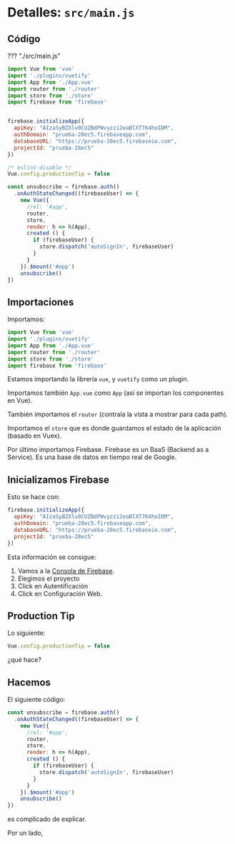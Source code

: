 # Detalles: `src/main.js`
## Código
??? "./src/main.js"
   ```js
   import Vue from 'vue'
   import './plugins/vuetify'
   import App from './App.vue'
   import router from './router'
   import store from './store'
   import firebase from 'firebase'


   firebase.initializeApp({
     apiKey: "AIzaSyBZXlv0CUZBdPWvyzzi2eaBlXT764hoIDM",
     authDomain: "prueba-28ec5.firebaseapp.com",
     databaseURL: "https://prueba-28ec5.firebaseio.com",
     projectId: "prueba-28ec5"
   })

   /* eslint-disable */
   Vue.config.productionTip = false

   const unsubscribe = firebase.auth()
     .onAuthStateChanged((firebaseUser) => {
       new Vue({
         //el: '#app',
         router,
         store,
         render: h => h(App),
         created () {
           if (firebaseUser) {
             store.dispatch('autoSignIn', firebaseUser)
           }
         }
       }).$mount('#app')
       unsubscribe()
   })
   ```

## Importaciones
Importamos:

```js
import Vue from 'vue'
import './plugins/vuetify'
import App from './App.vue'
import router from './router'
import store from './store'
import firebase from 'firebase'
```

Estamos importando la librería `vue`, y `vuetify` como un plugin.

Importamos también `App.vue` como `App` (así se importan los componentes en Vue).

También importamos el `router` (contrala la vista a mostrar para cada path).

Importamos el `store` que es donde guardamos el estado de la aplicación (basado en Vuex).

Por último importamos Firebase. Firebase es un BaaS (Backend as a Service). Es una base de datos en tiempo real de Google.

## Inicializamos Firebase
Esto se hace con:

```js
firebase.initializeApp({
  apiKey: "AIzaSyBZXlv0CUZBdPWvyzzi2eaBlXT764hoIDM",
  authDomain: "prueba-28ec5.firebaseapp.com",
  databaseURL: "https://prueba-28ec5.firebaseio.com",
  projectId: "prueba-28ec5"
})
```

Esta información se consigue:

1. Vamos a la [Consola de Firebase](https://console.firebase.google.com/).
2. Elegimos el proyecto
3. Click en Autentificación
4. Click en Configuración Web.


## Production Tip
Lo siguiente:

```js
Vue.config.productionTip = false
```

¿qué hace?

## Hacemos

El siguiente código:

```js
const unsubscribe = firebase.auth()
  .onAuthStateChanged((firebaseUser) => {
    new Vue({
      //el: '#app',
      router,
      store,
      render: h => h(App),
      created () {
        if (firebaseUser) {
          store.dispatch('autoSignIn', firebaseUser)
        }
      }
    }).$mount('#app')
    unsubscribe()
})
```

es complicado de explicar.

Por un lado,
